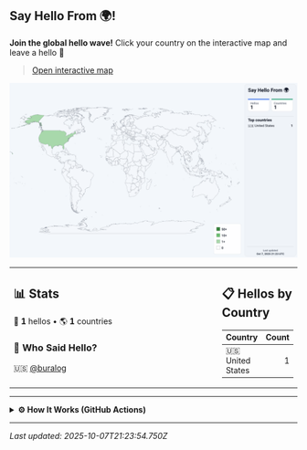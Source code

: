 ## Say Hello From 🌍!

**Join the global hello wave!** Click your country on the interactive map and leave a hello 👋 
> [Open interactive map](https://buralog.github.io/buralog/)

![World map](assets/world.svg)

<table>
<tr>
<td width="80%" valign="top">

## 📊 Stats

👋 **1** hellos • 🌎 **1** countries

### 👥 Who Said Hello?
🇺🇸 [@buralog](https://github.com/buralog)

</td>
<td width="20%" valign="top">

## 📋 Hellos by Country
| Country | Count |
|---------|------:|
| 🇺🇸 United States | 1 |
</td>
</tr>
</table>

---

<details>
<summary><strong>⚙️ How It Works (GitHub Actions)</strong></summary>
  
This project uses GitHub Issues + GitHub Actions to keep the map and stats up to date — fully automatic.

1) **Pick a country on the interactive map** → click **“Say hello”**.  
2) You’re sent to **GitHub Issues** with a prefilled title like \`hello|TR\` and the label \`country-claim\`.  
3) **Submit the issue.** That’s it — the workflow takes over.  
4) The **GitHub Action** (runs on \`issues: opened\`) validates the issue title.
5) It updates the data store (e.g. \`data/visitors.json\`), **increments counts**, and appends your GitHub handle.  
6) It **rebuilds the SVG map** (\`assets/world.svg\`) and **regenerates the README sections** (stats, tables, “Who Said Hello”).  
   - If a README template exists (e.g. \`readme.tpl.md\`), placeholders like \`{{TOTAL_HELLOS}}\`, \`{{COUNTRY_TABLE}}\` are replaced.  
7) The Action **commits & pushes** the changes, **closes your issue with a thank-you message**, and GitHub refreshes the README/Pages.
</details>


--- 
_Last updated: 2025-10-07T21:23:54.750Z_
